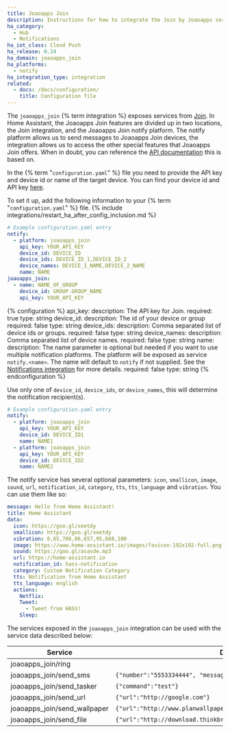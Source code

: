 ```yaml
---
title: Joaoapps Join
description: Instructions for how to integrate the Join by Joaoapps service within Home Assistant.
ha_category:
  - Hub
  - Notifications
ha_iot_class: Cloud Push
ha_release: 0.24
ha_domain: joaoapps_join
ha_platforms:
  - notify
ha_integration_type: integration
related:
  - docs: /docs/configuration/
    title: Configuration file
---
```


The `joaoapps_join` {% term integration %} exposes services from
[Join](https://joaoapps.com/join). In Home Assistant, the Joaoapps Join features are
divided up in two locations, the Join integration, and the Joaoapps Join notify platform.
The notify platform allows us to send messages to Joaoapps Join devices, the integration
allows us to access the other special features that Joaoapps Join offers. When in doubt, you can reference the [API documentation](https://joaoapps.com/join/api/) this is based on.

In the {% term "`configuration.yaml`" %} file you need to provide the API key and device id
or name of the target device. You can find your device id and API key
[here](https://joinjoaomgcd.appspot.com/).

To set it up, add the following information to your {% term "`configuration.yaml`" %} file.
{% include integrations/restart_ha_after_config_inclusion.md %}

```yaml
# Example configuration.yaml entry
notify:
  - platform: joaoapps_join
    api_key: YOUR_API_KEY
    device_id: DEVICE_ID
    device_ids: DEVICE_ID_1,DEVICE_ID_2
    device_names: DEVICE_1_NAME,DEVICE_2_NAME
    name: NAME
joaoapps_join:
  - name: NAME_OF_GROUP
    device_id: GROUP.GROUP_NAME
    api_key: YOUR_API_KEY
```

{% configuration %}
api_key:
  description: The API key for Join.
  required: true
  type: string
device_id:
  description: The id of your device or group
  required: false
  type: string
device_ids:
  description: Comma separated list of device ids or groups.
  required: false
  type: string
device_names:
  description: Comma separated list of device names.
  required: false
  type: string
name:
  description: The name parameter is optional but needed if you want to use multiple notification platforms. The platform will be exposed as service `notify.<name>`. The name will default to `notify` if not supplied. See the [Notifications integration](/integrations/notify) for more details.
  required: false
  type: string
{% endconfiguration %}

Use only one of `device_id`, `device_ids`, or `device_names`, this will determine the notification recipient(s).

```yaml
# Example configuration.yaml entry
notify:
  - platform: joaoapps_join
    api_key: YOUR_API_KEY
    device_id: DEVICE_ID1
    name: NAME1
  - platform: joaoapps_join
    api_key: YOUR_API_KEY
    device_id: DEVICE_ID2
    name: NAME2
```

The notify service has several optional parameters: `icon`, `smallicon`, `image`, `sound`, `url`, `notification_id`, `category`, `tts`, `tts_language` and `vibration`.
You can use them like so:

```yaml
message: Hello from Home Assistant!
title: Home Assistant
data:
  icon: https://goo.gl/xeetdy
  smallicon: https://goo.gl/xeetdy
  vibration: 0,65,706,86,657,95,668,100
  image: https://www.home-assistant.io/images/favicon-192x192-full.png
  sound: https://goo.gl/asasde.mp3
  url: https://home-assistant.io
  notification_id: hass-notification
  category: Custom Notification Category
  tts: Notification from Home Assistant
  tts_language: english
  actions:
    Netflix:
    Tweet:
      - Tweet from HASS!
    Sleep:
```

The services exposed in the `joaoapps_join` integration can be used with the
service data described below:

| Service                      | Data                                                               |
| ---------------------------- | ------------------------------------------------------------------ |
| joaoapps_join/ring           |                                                                    |
| joaoapps_join/send_sms       | `{"number":"5553334444", "message":"Hello!"}`                      |
| joaoapps_join/send_tasker    | `{"command":"test"}`                                               |
| joaoapps_join/send_url       | `{"url":"http://google.com"}`                                      |
| joaoapps_join/send_wallpaper | `{"url":"http://www.planwallpaper.com/static/images/ZhGEqAP.jpg"}` |
| joaoapps_join/send_file      | `{"url":"http://download.thinkbroadband.com/5MB.zip"}`             |
